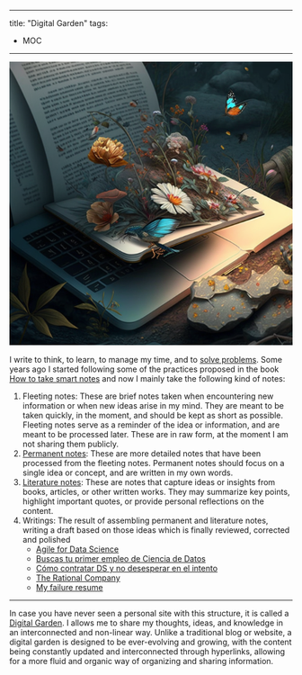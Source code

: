 

---
title: "Digital Garden"
tags:
- MOC
---

![digital_garden_midjouney](attachments/digital_garden_midjouney.png)

I write to think, to learn, to manage my time, and to [solve problems](notes/202301301801%20-%20Write%20well%20to%20solve%20problems.md). Some years ago I started following some of the practices proposed in the book [How to take smart notes](literature-notes/Books/How%20to%20take%20smart%20notes.md) and now I mainly take the following kind of notes:
1. Fleeting notes: These are brief notes taken when encountering new information or when new ideas arise in my mind. They are meant to be taken quickly, in the moment, and should be kept as short as possible. Fleeting notes serve as a reminder of the idea or information, and are meant to be processed later. These are in raw form, at the moment I am not sharing them publicly. 
2. [Permanent notes](https://pelayoarbues.github.io/tags/permanent-note/): These are more detailed notes that have been processed from the fleeting notes. Permanent notes should focus on a single idea or concept, and are written in my own words. 
3. [Literature notes](https://pelayoarbues.github.io/tags/literature-note/): These are notes that capture ideas or insights from books, articles, or other written works. They may summarize key points, highlight important quotes, or provide personal reflections on the content.
4.  Writings: The result of assembling permanent and literature notes, writing a draft based on those ideas which is finally reviewed, corrected and polished
	- [Agile for Data Science](writing/Agile%20for%20Data%20Science.md)
	- [Buscas tu primer empleo de Ciencia de Datos](writing/Buscas%20tu%20primer%20empleo%20de%20Ciencia%20de%20Datos.md)
	- [Cómo contratar DS y no desesperar en el intento](writing/Como%20contratar%20DS%20y%20no%20desesperar%20en%20el%20intento.md)
	- [The Rational Company](writing/The%20Rational%20Company.md)
	- [My failure resume](writing/My%20failure%20resume.md)

---

In case you have never seen a personal site with this structure, it is called a [Digital Garden](https://joelhooks.com/digital-garden). I allows me to share my thoughts, ideas, and knowledge in an interconnected and non-linear way. Unlike a traditional blog or website, a digital garden is designed to be ever-evolving and growing, with the content being constantly updated and interconnected through hyperlinks, allowing for a more fluid and organic way of organizing and sharing information. 

